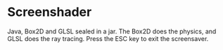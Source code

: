 # Screenshader
Java, Box2D and GLSL sealed in a jar. The Box2D does the physics, and GLSL does the ray tracing.
Press the ESC key to exit the screensaver.
